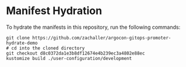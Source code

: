 # Manifest Hydration

To hydrate the manifests in this repository, run the following commands:

```shell
git clone https://github.com/zachaller/argocon-gitops-promoter-hydrate-demo
# cd into the cloned directory
git checkout d8c0372da1e3b8df12674e4b239ec3a4802e88ec
kustomize build ./user-configuration/development
```
